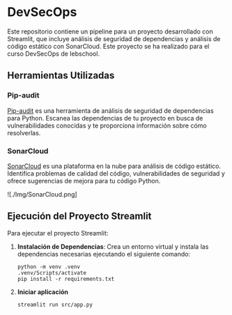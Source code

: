 # DevSecOps

Este repositorio contiene un pipeline para un proyecto desarrollado con Streamlit, que incluye análisis de seguridad de dependencias y análisis de código estático con SonarCloud. Este proyecto se ha realizado para el curso DevSecOps de Iebschool.

## Herramientas Utilizadas

### Pip-audit

[Pip-audit](https://pypi.org/project/pip-audit/) es una herramienta de análisis de seguridad de dependencias para Python. Escanea las dependencias de tu proyecto en busca de vulnerabilidades conocidas y te proporciona información sobre cómo resolverlas.

### SonarCloud

[SonarCloud](https://sonarcloud.io/) es una plataforma en la nube para análisis de código estático. Identifica problemas de calidad del código, vulnerabilidades de seguridad y ofrece sugerencias de mejora para tu código Python.

![./Img/SonarCloud.png]

## Ejecución del Proyecto Streamlit

Para ejecutar el proyecto Streamlit:

1. **Instalación de Dependencias**: Crea un entorno virtual y instala las dependencias necesarias ejecutando el siguiente comando:

   ```
   python -m venv .venv
   .venv/Scripts/activate
   pip install -r requirements.txt
   ```

2. **Iniciar aplicación**

    `streamlit run src/app.py`